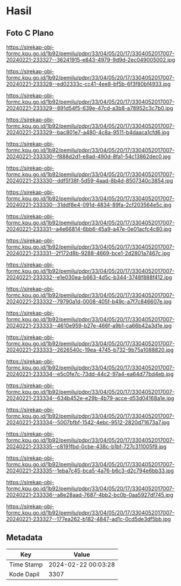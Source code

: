 # Hasil

## Foto C Plano

https://sirekap-obj-formc.kpu.go.id/1b92/pemilu/pdpr/33/04/05/20/17/3304052017007-20240221-233327--36241915-e843-4979-9d9d-2ec049005002.jpg

https://sirekap-obj-formc.kpu.go.id/1b92/pemilu/pdpr/33/04/05/20/17/3304052017007-20240221-233328--ed02333c-cc41-4ee8-bf5b-6f3f80bf4933.jpg

https://sirekap-obj-formc.kpu.go.id/1b92/pemilu/pdpr/33/04/05/20/17/3304052017007-20240221-233329--891d54f5-639e-47cd-a3b8-a78952c3c7b0.jpg

https://sirekap-obj-formc.kpu.go.id/1b92/pemilu/pdpr/33/04/05/20/17/3304052017007-20240221-233329--bac801e7-a480-4c8a-9511-b4daaca1cfd6.jpg

https://sirekap-obj-formc.kpu.go.id/1b92/pemilu/pdpr/33/04/05/20/17/3304052017007-20240221-233330--f888d2d1-e8ad-490d-8fa1-54c13862dec0.jpg

https://sirekap-obj-formc.kpu.go.id/1b92/pemilu/pdpr/33/04/05/20/17/3304052017007-20240221-233330--ddf5f38f-5d59-4aad-8b4d-8507340c3854.jpg

https://sirekap-obj-formc.kpu.go.id/1b92/pemilu/pdpr/33/04/05/20/17/3304052017007-20240221-233330--31ddf8e4-091d-4834-89fa-2cf203564e5c.jpg

https://sirekap-obj-formc.kpu.go.id/1b92/pemilu/pdpr/33/04/05/20/17/3304052017007-20240221-233331--a4e66814-6bb6-45a9-a47e-0e01acfc4c80.jpg

https://sirekap-obj-formc.kpu.go.id/1b92/pemilu/pdpr/33/04/05/20/17/3304052017007-20240221-233331--2f172d8b-9288-4669-bce1-2d2801a7467c.jpg

https://sirekap-obj-formc.kpu.go.id/1b92/pemilu/pdpr/33/04/05/20/17/3304052017007-20240221-233332--e1e030ea-b663-4d5c-b344-3748f888f412.jpg

https://sirekap-obj-formc.kpu.go.id/1b92/pemilu/pdpr/33/04/05/20/17/3304052017007-20240221-233332--79790a1d-0008-405f-b49c-a7f7c846607e.jpg

https://sirekap-obj-formc.kpu.go.id/1b92/pemilu/pdpr/33/04/05/20/17/3304052017007-20240221-233333--4610e959-b27e-466f-a9b1-ca66b42a3d1e.jpg

https://sirekap-obj-formc.kpu.go.id/1b92/pemilu/pdpr/33/04/05/20/17/3304052017007-20240221-233333--2626540c-19ea-4745-b732-9b75a1088820.jpg

https://sirekap-obj-formc.kpu.go.id/1b92/pemilu/pdpr/33/04/05/20/17/3304052017007-20240221-233334--e5c0fe7c-73dd-44c2-97a4-ea64d77bd4eb.jpg

https://sirekap-obj-formc.kpu.go.id/1b92/pemilu/pdpr/33/04/05/20/17/3304052017007-20240221-233334--634b452e-e29b-4b79-acce-d53d04168a1e.jpg

https://sirekap-obj-formc.kpu.go.id/1b92/pemilu/pdpr/33/04/05/20/17/3304052017007-20240221-233334--5007bfbf-1542-4ebc-9512-2820d71673a7.jpg

https://sirekap-obj-formc.kpu.go.id/1b92/pemilu/pdpr/33/04/05/20/17/3304052017007-20240221-233335--c8191fbd-0cbe-438c-b1bf-727c311005f9.jpg

https://sirekap-obj-formc.kpu.go.id/1b92/pemilu/pdpr/33/04/05/20/17/3304052017007-20240221-233335--1eba7c45-bca5-4a76-b6c3-d2c794e6bb33.jpg

https://sirekap-obj-formc.kpu.go.id/1b92/pemilu/pdpr/33/04/05/20/17/3304052017007-20240221-233336--a8e28aad-7687-4bb2-bc0b-0aa5927df745.jpg

https://sirekap-obj-formc.kpu.go.id/1b92/pemilu/pdpr/33/04/05/20/17/3304052017007-20240221-233327--177ea262-b182-4847-ad1c-0cd5de3df5bb.jpg


## Metadata

| Key        | Value               |
| ---------- | ------------------- |
| Time Stamp | 2024-02-22 00:03:28 |
| Kode Dapil | 3307                |



